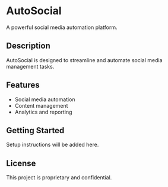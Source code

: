 # AutoSocial

A powerful social media automation platform.

## Description
AutoSocial is designed to streamline and automate social media management tasks.

## Features
- Social media automation
- Content management
- Analytics and reporting

## Getting Started
Setup instructions will be added here.

## License
This project is proprietary and confidential.
